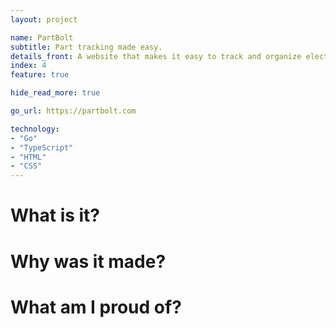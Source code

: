 ```yaml
---
layout: project

name: PartBolt
subtitle: Part tracking made easy.
details_front: A website that makes it easy to track and organize electronic components.
index: 4
feature: true

hide_read_more: true

go_url: https://partbolt.com

technology:
- "Go"
- "TypeScript"
- "HTML"
- "CSS"
---
```

# What is it?

# Why was it made?

# What am I proud of?